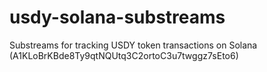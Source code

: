 # usdy-solana-substreams
Substreams for tracking USDY token transactions on Solana (A1KLoBrKBde8Ty9qtNQUtq3C2ortoC3u7twggz7sEto6)
